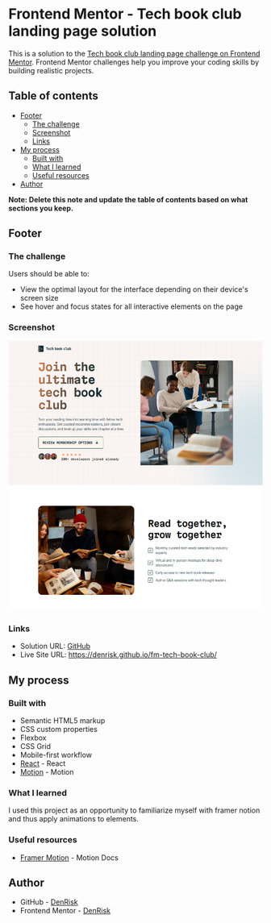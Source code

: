 # Frontend Mentor - Tech book club landing page solution

This is a solution to the [Tech book club landing page challenge on Frontend Mentor](https://www.frontendmentor.io/challenges/tech-book-club-landing-page-fZQidjHU73). Frontend Mentor challenges help you improve your coding skills by building realistic projects. 

## Table of contents

- [Footer](#overview)
  - [The challenge](#the-challenge)
  - [Screenshot](#screenshot)
  - [Links](#links)
- [My process](#my-process)
  - [Built with](#built-with)
  - [What I learned](#what-i-learned)
  - [Useful resources](#useful-resources)
- [Author](#author)

**Note: Delete this note and update the table of contents based on what sections you keep.**

## Footer

### The challenge

Users should be able to:

- View the optimal layout for the interface depending on their device's screen size
- See hover and focus states for all interactive elements on the page

### Screenshot

![](./src/screenshots/tech%20book%20club.png)

### Links

- Solution URL: [GitHub](https://github.com/DenRisk/fm-tech-book-club)
- Live Site URL: https://denrisk.github.io/fm-tech-book-club/

## My process

### Built with

- Semantic HTML5 markup
- CSS custom properties
- Flexbox
- CSS Grid
- Mobile-first workflow
- [React](https://react.dev/) - React
- [Motion](https://motion.dev) - Motion


### What I learned

I used this project as an opportunity to familiarize myself with framer notion and thus apply animations to elements.

### Useful resources

- [Framer Motion](https://motion.dev/docs/react-quick-start) - Motion Docs


## Author

- GitHub - [DenRisk](https://github.com/DenRisk)
- Frontend Mentor - [DenRisk](https://www.frontendmentor.io/profile/DenRisk)
